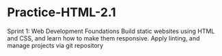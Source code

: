 # Practice-HTML-2.1
Sprint 1: Web Development Foundations Build static websites using HTML and CSS, and learn how to make them responsive. Apply linting, and manage projects via git repository
